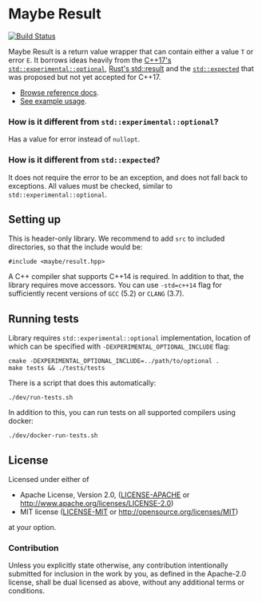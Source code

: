 # Maybe Result

[![Build Status](https://travis-ci.org/trafi/maybe-result-cpp.svg?branch=master)](https://travis-ci.org/trafi/maybe-result-cpp)

Maybe Result is a return value wrapper that can contain either a value
`T` or error `E`. It borrows ideas heavily from the [C++17's
`std::experimental::optional`][optional], [Rust's std::result][result] and
the [`std::expected`][expected] that was proposed but not yet accepted
for C++17.

[optional]: http://en.cppreference.com/w/cpp/experimental/optional
[result]: https://doc.rust-lang.org/std/result/
[expected]: https://github.com/ptal/expected

- [Browse reference docs](https://trafi.github.io/maybe-result-cpp/annotated.html).
- [See example usage](https://github.com/trafi/maybe-result-cpp/tree/master/examples).

### How is it different from `std::experimental::optional`?

Has a value for error instead of `nullopt`.

### How is it different from `std::expected`?

It does not require the error to be an exception, and does not fall back to
exceptions. All values must be checked, similar to `std::experimental::optional`.

## Setting up

This is header-only library. We recommend to add `src` to included directories,
so that the include would be:

```
#include <maybe/result.hpp>
```

A C++ compiler shat supports C++14 is required.
In addition to that, the library requires move accessors.
You can use `-std=c++14` flag for sufficiently recent versions of
`GCC` (5.2) or `CLANG` (3.7).

## Running tests

Library requires `std::experimental::optional` implementation, location
of which can be specified with `-DEXPERIMENTAL_OPTIONAL_INCLUDE` flag:

```
cmake -DEXPERIMENTAL_OPTIONAL_INCLUDE=../path/to/optional .
make tests && ./tests/tests
```

There is a script that does this automatically:

```
./dev/run-tests.sh
```

In addition to this, you can run tests on all supported compilers using docker:

```
./dev/docker-run-tests.sh
```

## License

Licensed under either of

 * Apache License, Version 2.0, ([LICENSE-APACHE](LICENSE-APACHE) or http://www.apache.org/licenses/LICENSE-2.0)
 * MIT license ([LICENSE-MIT](LICENSE-MIT) or http://opensource.org/licenses/MIT)

at your option.

### Contribution

Unless you explicitly state otherwise, any contribution intentionally
submitted for inclusion in the work by you, as defined in the Apache-2.0
license, shall be dual licensed as above, without any additional terms or
conditions.